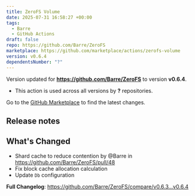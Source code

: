 ```yaml
---
title: ZeroFS Volume
date: 2025-07-31 16:58:27 +00:00
tags:
  - Barre
  - GitHub Actions
draft: false
repo: https://github.com/Barre/ZeroFS
marketplace: https://github.com/marketplace/actions/zerofs-volume
version: v0.6.4
dependentsNumber: "?"
---
```



Version updated for **https://github.com/Barre/ZeroFS** to version **v0.6.4**.
- This action is used across all versions by **?** repositories.

Go to the [GitHub Marketplace](https://github.com/marketplace/actions/zerofs-volume) to find the latest changes.

## Release notes

## What's Changed
* Shard cache to reduce contention by @Barre in https://github.com/Barre/ZeroFS/pull/48
* Fix block cache allocation calculation
* Update `Db` configuration

**Full Changelog**: https://github.com/Barre/ZeroFS/compare/v0.6.3...v0.6.4
